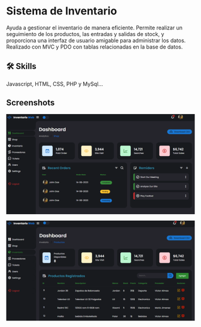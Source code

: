 # Sistema de Inventario

Ayuda a gestionar el inventario de manera eficiente. Permite realizar un seguimiento de los productos, las entradas y salidas de stock, y proporciona una interfaz de usuario amigable para administrar los datos. Realizado con MVC y PDO con tablas relacionadas en la base de datos.

## 🛠 Skills

Javascript, HTML, CSS, PHP y MySql...

## Screenshots

![App Screenshot](/recursos/img/Dashboard.png)

![App Screenshot](/recursos/img/inventario.png)
